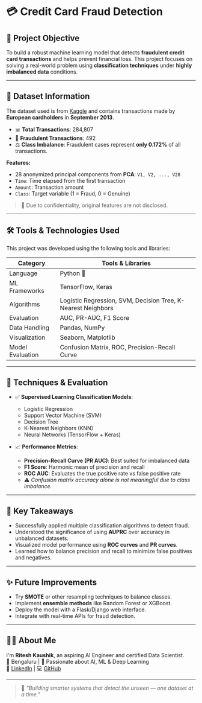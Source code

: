 # 💳 Credit Card Fraud Detection

## 🧠 Project Objective
To build a robust machine learning model that detects **fraudulent credit card transactions** and helps prevent financial loss. This project focuses on solving a real-world problem using **classification techniques** under **highly imbalanced data** conditions.

---

## 📂 Dataset Information
The dataset used is from [Kaggle](https://www.kaggle.com/mlg-ulb/creditcardfraud) and contains transactions made by **European cardholders** in **September 2013**.

- 📊 **Total Transactions**: 284,807  
- 🚨 **Fraudulent Transactions**: 492  
- ⚖️ **Class Imbalance**: Fraudulent cases represent **only 0.172%** of all transactions.

**Features:**
- 28 anonymized principal components from **PCA**: `V1, V2, ..., V28`
- `Time`: Time elapsed from the first transaction  
- `Amount`: Transaction amount  
- `Class`: Target variable (1 = Fraud, 0 = Genuine)

> 🧩 Due to confidentiality, original features are not disclosed.

---

## 🛠️ Tools & Technologies Used
This project was developed using the following tools and libraries:

| Category         | Tools & Libraries |
|------------------|-------------------|
| Language         | Python 🐍         |
| ML Frameworks    | TensorFlow, Keras |
| Algorithms       | Logistic Regression, SVM, Decision Tree, K-Nearest Neighbors |
| Evaluation       | AUC, PR-AUC, F1 Score |
| Data Handling    | Pandas, NumPy      |
| Visualization    | Seaborn, Matplotlib |
| Model Evaluation | Confusion Matrix, ROC, Precision-Recall Curve |

---

## 🧪 Techniques & Evaluation

- ✅ **Supervised Learning Classification Models**:
  - Logistic Regression
  - Support Vector Machine (SVM)
  - Decision Tree
  - K-Nearest Neighbors (KNN)
  - Neural Networks (TensorFlow + Keras)

- 📈 **Performance Metrics**:
  - **Precision-Recall Curve (PR AUC)**: Best suited for imbalanced data
  - **F1 Score**: Harmonic mean of precision and recall
  - **ROC AUC**: Evaluates the true positive rate vs false positive rate
  - ⚠️ *Confusion matrix accuracy alone is not meaningful due to class imbalance.*

---

## 📌 Key Takeaways

- Successfully applied multiple classification algorithms to detect fraud.
- Understood the significance of using **AUPRC** over accuracy in unbalanced datasets.
- Visualized model performance using **ROC curves** and **PR curves**.
- Learned how to balance precision and recall to minimize false positives and negatives.

---

## ✨ Future Improvements

- Try **SMOTE** or other resampling techniques to balance classes.
- Implement **ensemble methods** like Random Forest or XGBoost.
- Deploy the model with a Flask/Django web interface.
- Integrate with real-time APIs for fraud detection.

---

## 👨‍💻 About Me
I'm **Ritesh Kaushik**, an aspiring AI Engineer and certified Data Scientist.  
📍 Bengaluru | 🧠 Passionate about AI, ML & Deep Learning  
🔗 [LinkedIn](https://www.linkedin.com/in/riteshkaushik18/) | 💻 [GitHub](https://github.com/riteshkaushikbr)

---

> 🌟 *"Building smarter systems that detect the unseen — one dataset at a time."*

